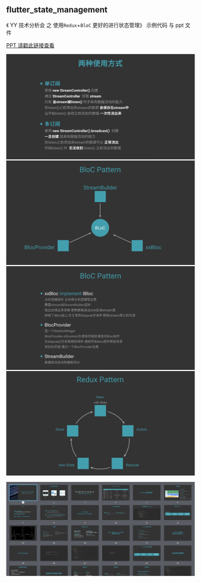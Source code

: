 ## flutter_state_management

《 YY 技术分析会 之 使用`Redux`+`BloC` 更好的进行状态管理》
 示例代码 与 ppt 文件
 
 
[ PPT 请戳此链接查看](https://www.beautiful.ai/deck/-LcKKR8AutG9ItB1cxtR/StateManage)
 
![](media/15559446487722.jpg)
![](media/15559446867381.jpg)
![](media/15559447057983.jpg)
![](media/15559447361798.jpg)

![](media/15559445964449.jpg)


